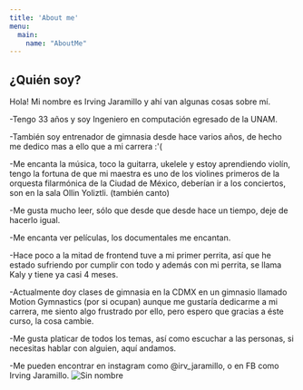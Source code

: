 ```yaml
---
title: 'About me'
menu:
  main:
    name: "AboutMe"
---
```


## ¿Quién soy?

Hola!
Mi nombre es Irving Jaramillo y ahí van algunas cosas sobre mí.

-Tengo 33 años y soy Ingeniero en computación egresado de la UNAM.

-También soy entrenador de gimnasia desde hace varios años, de hecho me dedico mas a ello que a mi carrera :'(

-Me encanta la música, toco la guitarra, ukelele y estoy aprendiendo violín, tengo la fortuna de que mi maestra es uno de los violines primeros de la orquesta filarmónica de la Ciudad de México, deberían ir a los conciertos, son en la sala Ollin Yoliztli. (también canto)

-Me gusta mucho leer, sólo que desde que desde hace un tiempo, deje de hacerlo igual.

-Me encanta ver películas, los documentales me encantan.

-Hace poco a la mitad de frontend tuve a mi primer perrita, así que he estado sufriendo por cumplir con todo y además con mi perrita, se llama Kaly y tiene ya casi 4 meses.

-Actualmente doy clases de gimnasia en la CDMX en un gimnasio llamado Motion Gymnastics (por si ocupan) aunque me gustaría dedicarme a mi carrera, me siento algo frustrado por ello, pero espero que gracias a éste curso, la cosa cambie.

-Me gusta platicar de todos los temas, así como escuchar a las personas, si necesitas hablar con alguien, aquí andamos.

-Me pueden encontrar en instagram como @irv_jaramillo, o en FB como Irving Jaramillo.
![Sin nombre](https://user-images.githubusercontent.com/45946572/162030143-bbd7f8bd-2ef6-48d1-80fb-1920b025fc41.png)
